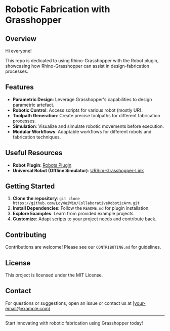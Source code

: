 # Robotic Fabrication with Grasshopper

## Overview
Hi everyone!

This repo is dedicated to using Rhino-Grasshopper with the Robot plugin, showcasing how Rhino-Grasshopper can assist in design-fabrication processes.

## Features
- **Parametric Design**: Leverage Grasshopper's capabilities to design parametric artefact.
- **Robotic Control**: Access scripts for various robot (mostly UR).
- **Toolpath Generation**: Create precise toolpaths for different fabrication processes.
- **Simulation**: Visualize and simulate robotic movements before execution.
- **Modular Workflows**: Adaptable workflows for different robots and fabrication techniques.

## Useful Resources
- **Robot Plugin**: [Robots Plugin](https://github.com/visose/Robots)
- **Universal Robot (Offline Simulator)**: [URSim-Grasshopper-Link](https://github.com/a-vi-shek/URSim-Grasshopper-Link)


## Getting Started
1. **Clone the repository**: `git clone https://github.com/LoyWeiWin/CollaborativeRoboticArm.git`
2. **Install Dependencies**: Follow the `README.md` for plugin installation.
3. **Explore Examples**: Learn from provided example projects.
4. **Customize**: Adapt scripts to your project needs and contribute back.

## Contributing
Contributions are welcome! Please see our `CONTRIBUTING.md` for guidelines.

## License
This project is licensed under the MIT License.

## Contact
For questions or suggestions, open an issue or contact us at [your-email@example.com].

---

Start innovating with robotic fabrication using Grasshopper today!
